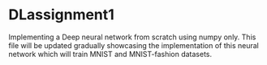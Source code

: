 # DLassignment1

Implementing a Deep neural network from scratch using numpy only. This file will be updated gradually showcasing the implementation of this neural network which will train  MNIST and MNIST-fashion datasets.
